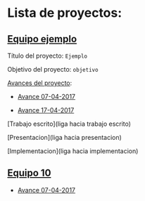 
# Lista de proyectos:

## [Equipo ejemplo](equipo_ejemplo)

Título del proyecto: `Ejemplo`

Objetivo del proyecto: `objetivo`

[Avances del proyecto](equipo_ejemplo):

* [Avance 07-04-2017](equipo_ejemplo/avance_07_04_2017)

* [Avance 17-04-2017](equipo_ejemplo/avance_17_04_2017)

[Trabajo escrito](liga hacia trabajo escrito)

[Presentacion](liga hacia presentacion)

[Implementacion](liga hacia implementacion)

## [Equipo 10](equipo_10)

* [Avance 07-04-2017](equipo_10/avance_07_04_2017)

